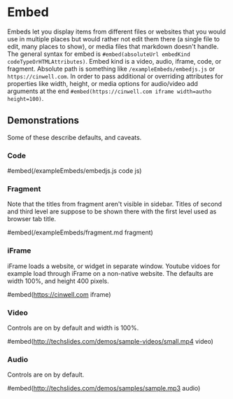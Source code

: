 # Embed

Embeds let you display items from different files or websites that you would use in multiple places but would rather not edit them there (a single file to edit, many places to show), or media files that markdown doesn't handle. The general syntax for embed is `#embed(absoluteUrl embedKind codeTypeOrHTMLAttributes)`. Embed kind is a video, audio, iframe, code, or fragment. Absolute path is something like `/exampleEmbeds/embedjs.js` or `https://cinwell.com`. In order to pass additional or overriding attributes for properties like width, height, or media options for audio/video add arguments at the end `#embed(https://cinwell.com iframe width=autho height=100)`.

## Demonstrations
Some of these describe defaults, and caveats.

### Code

#embed(/exampleEmbeds/embedjs.js code js)

### Fragment
Note that the titles from fragment aren't visible in sidebar. Titles of second and third level are suppose to be shown there with the first level used as browser tab title.

#embed(/exampleEmbeds/fragment.md fragment)

### iFrame
iFrame loads a website, or widget in separate window. Youtube vidoes for example load through iFrame on a non-native website. The defaults are width 100%, and height 400 pixels.

#embed(https://cinwell.com iframe)

### Video
Controls are on by default and width is 100%.

#embed(http://techslides.com/demos/sample-videos/small.mp4 video)

### Audio
Controls are on by default.

#embed(http://techslides.com/demos/samples/sample.mp3 audio)
